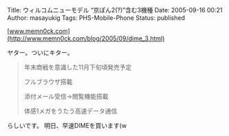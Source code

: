 Title: ウィルコムニューモデル “京ぽん2(?)”含む3機種
Date: 2005-09-16 00:21
Author: masayukig
Tags: PHS-Mobile-Phone
Status: published

[www.memn0ck.com](http://www.memn0ck.com/blog/2005/09/dime_3.html)

ヤター。ついにキター。

> 年末商戦を意識した11月下旬頃発売予定
>
> フルブラウザ搭載
>
> 添付メール受信→閲覧機能搭載
>
> 体感1メガをうたう高速データ通信

らしいです。
明日、早速DIMEを買います(w
